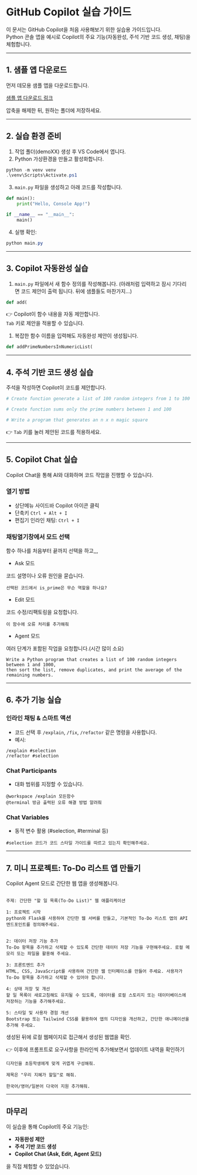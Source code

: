 # GitHub Copilot 실습 가이드

이 문서는 GitHub Copilot을 처음 사용해보기 위한 실습용 가이드입니다.  
Python 콘솔 앱을 예시로 Copilot의 주요 기능(자동완성, 주석 기반 코드 생성, 채팅)을 체험합니다.

---

## 1. 샘플 앱 다운로드

먼저 데모용 샘플 앱을 다운로드합니다.

[샘플 앱 다운로드 링크](https://raw.githubusercontent.com/MicrosoftLearning/APL-2007-Accelerate-app-development-by-using-GitHub-Copilot/master/LearnModuleExercises/Downloads/SampleApps.zip)

압축을 해제한 뒤, 원하는 폴더에 저장하세요.

---

## 2. 실습 환경 준비

1. 작업 폴더(demoXX) 생성 후 VS Code에서 엽니다.
2. Python 가상환경을 만들고 활성화합니다.

```powershell
python -m venv venv
.\venv\Scripts\Activate.ps1
```

3. `main.py` 파일을 생성하고 아래 코드를 작성합니다.

```python
def main():
    print("Hello, Console App!")

if __name__ == "__main__":
    main()
```

4. 실행 확인:

```powershell
python main.py
```

---

## 3. Copilot 자동완성 실습

1. `main.py` 파일에서 새 함수 정의를 작성해봅니다.
   (아래처럼 입력하고 잠시 기다리면 코드 제안이 출력 됩니다. 뒤에 샘플들도 마찬가지...)

```python
def add(
```

👉 Copilot이 함수 내용을 자동 제안합니다.  
`Tab` 키로 제안을 적용할 수 있습니다.

1. 복잡한 함수 이름을 입력해도 자동완성 제안이 생성됩니다.

```python
def addPrimeNumbersInNumericList(
```

---

## 4. 주석 기반 코드 생성 실습

주석을 작성하면 Copilot이 코드를 제안합니다.

```python
# Create function generate a list of 100 random integers from 1 to 100
```

```python
# Create function sums only the prime numbers between 1 and 100
```

```python
# Write a program that generates an n x n magic square
```

👉 `Tab` 키를 눌러 제안된 코드를 적용하세요.

---

## 5. Copilot Chat 실습

Copilot Chat을 통해 AI와 대화하며 코드 작업을 진행할 수 있습니다.

### 열기 방법

* 상단메뉴 사이드바 Copilot 아이콘 클릭
* 단축키 `Ctrl + Alt + I`
* 편집기 인라인 채팅: `Ctrl + I`

### 채팅열기창에서 모드 선택
함수 하나를 처음부터 끝까지 선택을 하고,,,

- Ask 모드

코드 설명이나 오류 원인을 묻습니다.

```text
선택된 코드에서 is_prime은 무슨 역할을 하나요?
```

- Edit 모드

코드 수정/리팩토링을 요청합니다.

```text
이 함수에 오류 처리를 추가해줘
```

- Agent 모드

여러 단계가 포함된 작업을 요청합니다.(시간 많이 소요)

```text
Write a Python program that creates a list of 100 random integers between 1 and 1000, 
then sort the list, remove duplicates, and print the average of the remaining numbers.
```

---

## 6. 추가 기능 실습

### 인라인 채팅 & 스마트 액션

* 코드 선택 후 `/explain`, `/fix`, `/refactor` 같은 명령을 사용합니다.
* 예시:

```text
/explain #selection
/refactor #selection
```

### Chat Participants

* 대화 범위를 지정할 수 있습니다.

```text
@workspace /explain 모든함수
@terminal 방금 출력된 오류 해결 방법 알려줘
```

### Chat Variables

* 동적 변수 활용 (#selection, #terminal 등)

```text
#selection 코드가 코드 스타일 가이드를 따르고 있는지 확인해주세요.
```

---

## 7. 미니 프로젝트: To-Do 리스트 앱 만들기

Copilot Agent 모드로 간단한 웹 앱을 생성해봅니다.

```text

주제: 간단한 "할 일 목록(To-Do List)" 웹 애플리케이션

1: 프로젝트 시작
python와 Flask를 사용하여 간단한 웹 서버를 만들고, 기본적인 To-Do 리스트 앱의 API 엔드포인트를 정의해주세요.


2: 데이터 저장 기능 추가
To-Do 항목을 추가하고 삭제할 수 있도록 간단한 데이터 저장 기능을 구현해주세요. 로컬 메모리 또는 파일을 활용해 주세요.

3: 프론트엔드 추가
HTML, CSS, JavaScript를 사용하여 간단한 웹 인터페이스를 만들어 주세요. 사용자가 To-Do 항목을 추가하고 삭제할 수 있어야 합니다.

4: 상태 저장 및 개선
할 일 목록이 새로고침해도 유지될 수 있도록, 데이터를 로컬 스토리지 또는 데이터베이스에 저장하는 기능을 추가해주세요.

5: 스타일 및 사용자 경험 개선
Bootstrap 또는 Tailwind CSS를 활용하여 앱의 디자인을 개선하고, 간단한 애니메이션을 추가해 주세요.
```

생성된 뒤에 로컬 웹페이지로 접근해서 생성된 웹앱을 확인.

👉 이후에 프롬프트로 요구사항을 한라인씩 추가해보면서 업데이트 내역을 확인하기

```text
디자인을 초등학생에게 맞게 귀엽게 구성해줘.
```
```
제목은 "우리 지혜가 할일"로 해줘.
```
```
한국어/영어/일본어 다국어 지원 추가해줘.
```

---

## 마무리

이 실습을 통해 Copilot의 주요 기능인:

* **자동완성 제안**
* **주석 기반 코드 생성**
* **Copilot Chat (Ask, Edit, Agent 모드)**

을 직접 체험할 수 있었습니다.
